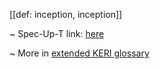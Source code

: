 [[def: inception, inception]]

~ Spec-Up-T link: <a href='https://weboftrust.github.io/WOT-terms/docs/glossary/inception'>here</a>

~ More in <a href="https://weboftrust.github.io/WOT-terms/docs/glossary/inception">extended KERI glossary</a>
